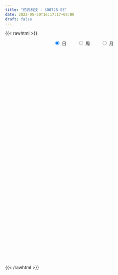 ```yaml
---
title: "药石科技 - 300725.SZ"
date: 2022-05-30T16:17:17+08:00
draft: false
---
```

{{< rawhtml >}}
    <div style="text-align: center">
        <label style="padding: 1rem;"><input style="margin-right: .5rem" type="radio" name="period" value="D" checked onclick="period_change(this)">日</label>
        <label style="padding: 1rem;"><input style="margin-right: .5rem" type="radio" name="period" value="W" onclick="period_change(this)">周</label>
        <label style="padding: 1rem;"><input style="margin-right: .5rem" type="radio" name="period" value="M" onclick="period_change(this)">月</label>
    </div>
    <div id="chart" style="height: 700px;"></div> 
    <script type="text/javascript">
        const D_v = [17377.34,27834.32,33863.08,26511.89,34004.11,22680.27,19001.5,31958.99,26882.99,28673.22,31084.97,33733.54,23277.93,32122.36,61059.12,31422.65,27610.9,34484.71,32887.93,26467.72,24518.94,22351.27,29110.18,37758.48,31054.78,33489.51,24649.43,28456.05,25084.94,26660.02,32921.06,39202.74,39012.94,80985.66,44594.82,35699.3,26377.48,49753.84,26483.76,27210.29,22604.46,28954.74,23092.32,17943.94,22964.27,22044.1,27056.85,60552.23,37152.5,35891.63,32880.86,24585.63,102450.79,69975.99,49350.46,51560.68,50625.31,36032.06,26279.16,20526.63,27777.16,26696.33,27755.58,32723.06,32076.69,22587.99,27337.41,27188.07,42184.66,21292.54,24043.1,20865.3,26245.89,21881.03,32505.96,24417.13,18939.12,62160.14,29836.85,28473.75,23714.11,29894.5,26989.0,47034.22,41536.75,32042.44,48394.99,37348.62,28543.33,33649.68,31289.78,30322.82,24349.72,27334.12,40209.47,41960.39,29794.67,23661.32,19296.4,27483.8,28466.71,31708.4,25292.65,18310.23,23086.6,17320.75,22036.06,28480.19,93947.36,110498.97,82255.57,69949.87,52779.62,53476.63,53410.9,39421.12,43450.33,52734.88,54683.89,38809.81,36227.69,27067.04,32499.01,18169.28,17240.73,35943.45,19584.75,22825.17,42680.63,64158.82,34097.51,27863.35,22816.56,22158.96,18018.3,14157.76,14060.14,33334.89,28269.12,37800.67,43109.03,23526.66,59984.28,47240.19,44462.32,37731.23,23178.33,22286.21,16206.17,15676.29,20466.06,37046.97,19486.42,21003.22,20562.58,67608.03,36788.88,29917.49,51759.88,33339.56,19161.99,24399.79,17066.66,15600.27,21943.49,27161.33,24873.52,47474.36,29528.84,23636.18,22722.02,29616.78,86644.65,68165.99,51878.36,43757.55,43900.66,41783.85,37637.4,46898.64,104252.38,58366.0,32897.0,28789.57,35393.53,28188.91,31121.13,41818.99,85566.69,47844.08,51438.17,38605.17,32824.88,46353.08,34165.46,33700.43,48685.94,48281.82,37250.54,28517.8,35624.86,51614.7,86222.91,101995.35,119822.72,73591.98,129799.42,110809.29,77517.84,50670.87,42706.6,49392.16,47778.8,48710.85,30965.63,36932.53,55089.48,29900.53,33530.29,32636.33,32575.61,35033.29,31898.6,35452.64,30080.77,26498.05,30109.9,35258.56,34052.29,34802.78,45953.29,69035.18,29331.45,21889.04,20508.83,20154.31,43848.21,42595.47,28576.29,44102.29,37229.22,19631.12,18597.55,44824.62,29921.08,33760.11,22304.83,23032.54,31535.16,20067.63]
const D_histogram = [0.0,0.2622905983,0.5974129691,0.7384464736,1.0104049802,0.9534721478,0.8245868703,0.4467964125,0.3925466032,0.5615420984,0.0925980386,-0.4550702657,-0.6630410794,-0.2078935348,0.3478512715,0.7931328645,1.0495780057,1.2509625419,1.0821488485,0.3826367002,0.2318745636,0.2645925588,0.6052762058,1.2154745063,1.5826790615,1.2348256936,0.9590062241,0.7795381246,0.7536081561,0.3500275143,0.076631242,-0.7251475155,-1.410457041,-2.5560705781,-2.8655779529,-2.9333224964,-2.7850528505,-2.0509854767,-1.3485948869,-0.7680903468,-0.4068956134,-0.3243351367,-0.2055785949,-0.1356241133,0.2475522587,0.1714133284,-0.2809123281,-1.2369575224,-1.7091209526,-1.3579536362,-0.5768898854,-0.1926946402,1.9562809238,3.5805200065,4.4373048412,4.8512104185,4.3663744926,4.0363213324,3.4667699657,2.8009699487,2.0842162032,1.5949014198,0.7589770709,-0.4869537681,-1.0465904115,-1.3255908454,-1.7365170719,-1.8395954869,-1.1823581248,-0.7944478567,-1.0999448574,-1.3652381498,-1.5946955366,-1.7120000129,-1.5345305783,-1.7652308097,-1.8093448805,-0.3031110021,0.6058018913,0.7249847121,0.4708297334,0.4448384924,0.5277429504,1.192189908,1.7668584439,1.9779639012,2.3655406154,2.4449003281,2.4247276212,2.4181112202,2.1742345346,1.8041546603,1.1698737731,1.0291844712,0.3464652103,-0.7724527082,-1.6053012613,-1.8235175787,-2.1437820836,-1.7858320834,-1.894977306,-1.2396002924,-1.037033435,-1.093987483,-1.2258003764,-1.1689151173,-1.3463488413,-1.5376638095,-4.010094297,-5.2993242654,-6.3556841341,-7.1668673908,-7.1043693924,-6.8406423103,-6.5689997466,-6.056176606,-5.1602061079,-4.1192819735,-2.8125110542,-1.5869147315,-0.5200530293,0.3434359396,0.8553552585,1.14046853,1.4605225723,1.5392249255,1.5049675213,1.6152548909,2.1474635105,2.8660198951,3.1242978039,3.2444531586,3.2707242314,2.8170565317,2.6351475514,2.1478309513,1.7769208593,2.0406450715,2.0939946551,1.6473463859,1.0256694084,0.5593884568,-0.3026099182,-0.5230897037,-0.552089747,-0.9433096882,-0.8988124864,-0.7136028262,-0.7577955439,-0.6251937906,-0.4945206231,0.0165939727,0.3340884274,0.7521367291,0.9626068204,-0.0194186478,-0.9219689581,-1.5459636113,-2.1282473898,-2.1774000802,-2.0603557082,-1.7123084248,-1.4176103802,-1.1864370884,-0.6905113308,-0.2177168621,-0.1168372888,-0.4436272065,-0.7459141376,-0.7593877701,-0.9104045626,-1.00426028,-1.4488345445,-1.9609040975,-1.89748123,-1.8061172322,-1.6506881493,-1.5099058637,-1.4447838767,-1.1208803601,-0.2133277949,0.4475309975,0.9410779477,1.2021840674,1.3522272738,1.3527878086,1.5347878537,1.5513521757,1.8644244056,2.074008519,2.2381141707,2.2125921958,2.0402595449,1.7936943141,1.4271139186,0.9680892265,0.5112692003,0.525974814,0.5872795093,0.4396667344,0.0740325868,0.0438506908,0.4947165488,1.1234137483,1.7750856932,1.7762608053,2.3311682993,2.6856481337,2.4194640577,2.1517761511,1.8265417882,1.7461588739,1.4531646695,1.0989456157,0.6617892605,0.1698068062,-0.415375392,-0.966723661,-1.1804945754,-1.5408387134,-1.5596646352,-1.4103078325,-1.1103747323,-1.0489820418,-1.1047441375,-1.2221137407,-1.2625840845,-1.5702209278,-1.6152592961,-1.3945752201,-1.3628996599,-0.6932821741,-0.2393544671,0.079107321,0.3934281264,0.6124746824,0.9369777306,1.4526602376,1.725974638,1.8584720922,1.7249625407,1.4922480447,1.3867559433,1.5797156273,1.5356757733,1.0196185241,0.7008602255,0.4047293731,0.2962881571,0.1796703252]
const D_fast = [0.0,0.3278632479,0.8123388609,1.1379839838,1.6625437355,1.8439789401,1.9212403802,1.6551490255,1.699035867,2.0084168868,1.5626223366,0.9011864659,0.5274553823,0.9306295433,1.5733371675,2.2169019765,2.7357416192,3.2498667909,3.3515903096,2.7477373363,2.6549438407,2.7538099755,3.245812674,4.159879601,4.9227539216,4.8836069771,4.8475390636,4.8629554953,5.0254275658,4.7093538026,4.4551153408,3.4720497045,2.4341259187,0.649494737,-0.376407126,-1.1774822936,-1.7254758602,-1.5041548557,-1.1389129877,-0.7504310342,-0.4909602042,-0.4894835117,-0.4221216186,-0.3860731653,0.0589912714,0.0257056732,-0.4968480653,-1.7621326403,-2.6615763086,-2.6498974013,-2.0130561217,-1.6770345367,0.9610112583,3.4803803426,5.4464913876,7.0731995695,7.6799572668,8.3589844396,8.6561255644,8.6905680346,8.4948683399,8.4042789114,7.7580988303,6.3904295493,5.5691453029,4.9587471577,4.1136916633,3.5507143766,3.9123622075,4.1016605114,3.5211772964,2.9145744664,2.2864431955,1.741138716,1.534975506,0.8629675721,0.3665172813,1.7969734091,2.8573367753,3.1577657742,3.0213182288,3.106536611,3.3213768065,4.2838712411,5.300254388,6.0058508206,6.9848126886,7.6753974833,8.2614066817,8.8593180857,9.1590000338,9.2399588246,8.8981463807,9.0147531966,8.4186502382,7.1066191427,5.8724452743,5.1983495622,4.3421395364,4.2536315158,3.6707419667,4.0162189072,3.9595274059,3.629076487,3.1908134995,2.9554699794,2.4414490451,1.8657181245,-1.6092359372,-4.223296972,-6.8685778743,-9.4714779786,-11.1850723284,-12.6315058238,-14.0021131968,-15.0033342076,-15.3974152365,-15.3863115955,-14.7826684398,-13.9538007999,-13.016952355,-12.0676044013,-11.3418462677,-10.7716158637,-10.0864311784,-9.6229225938,-9.2809381176,-8.7668370253,-7.6977625281,-6.2627011697,-5.2233488099,-4.2920801656,-3.448128035,-3.1975316017,-2.7206536942,-2.6710125564,-2.5976924336,-1.8238069535,-1.2469587062,-1.2817703789,-1.6470300043,-1.9734638417,-2.9111146963,-3.2623669077,-3.4293893878,-4.0564367509,-4.2366426708,-4.2298337172,-4.4634753208,-4.4871720152,-4.4801290035,-3.9648659145,-3.5638493529,-2.9577668689,-2.5066450725,-3.4935252026,-4.6265677524,-5.6370533085,-6.7513989344,-7.3449016449,-7.7429461999,-7.8229760228,-7.8826805732,-7.9481165535,-7.6248186286,-7.2064533754,-7.1347831244,-7.5724798436,-8.0612453092,-8.2645658841,-8.6431838174,-8.9881046048,-9.7948875054,-10.7971830827,-11.2081305227,-11.568295833,-11.8255387874,-12.0622329677,-12.3583069499,-12.3146235234,-11.4604029069,-10.6876613651,-9.9588449279,-9.3971927913,-8.9090927665,-8.5703352796,-8.004638271,-7.6002359051,-6.8210575739,-6.0929713306,-5.3693371363,-4.8417110623,-4.5039788269,-4.3021204792,-4.3119223951,-4.5289247805,-4.8579275067,-4.7117281895,-4.5036036168,-4.5412997082,-4.888425709,-4.9076449323,-4.3330999371,-3.4235493006,-2.3281059323,-1.882865619,-0.7451660502,0.2807258177,0.6194077562,0.8896638874,1.0210649715,1.3772217756,1.4475187387,1.3680360888,1.0963270487,0.6467962959,-0.0422297502,-0.8352589345,-1.3441534928,-2.0897073092,-2.4984493897,-2.7016695452,-2.6793301281,-2.8801829479,-3.2121310781,-3.6350291165,-3.9911454814,-4.6913375567,-5.1401907489,-5.2681504779,-5.5771998328,-5.0809028905,-4.6868138002,-4.3485751819,-3.935897345,-3.5637321183,-3.0049846375,-2.1261370711,-1.4213290112,-0.8242135339,-0.5264824502,-0.386134935,-0.1449380507,0.4429505402,0.7828296295,0.5216770114,0.3781337691,0.18318526,0.1488160832,0.0771158327]
const D_slow = [0.0,0.0655726496,0.2149258918,0.3995375102,0.6521387553,0.8905067922,1.0966535098,1.208352613,1.3064892638,1.4468747884,1.470024298,1.3562567316,1.1904964617,1.138523078,1.2254858959,1.423769112,1.6861636135,1.998904249,2.2694414611,2.3651006361,2.423069277,2.4892174167,2.6405364682,2.9444050948,3.3400748601,3.6487812835,3.8885328396,4.0834173707,4.2718194097,4.3593262883,4.3784840988,4.1971972199,3.8445829597,3.2055653151,2.4891708269,1.7558402028,1.0595769902,0.546830621,0.2096818993,0.0176593126,-0.0840645908,-0.1651483749,-0.2165430237,-0.250449052,-0.1885609873,-0.1457076552,-0.2159357372,-0.5251751179,-0.952455356,-1.291943765,-1.4361662364,-1.4843398964,-0.9952696655,-0.1001396639,1.0091865464,2.221989151,3.3135827742,4.3226631073,5.1893555987,5.8895980859,6.4106521367,6.8093774916,6.9991217594,6.8773833173,6.6157357145,6.2843380031,5.8502087351,5.3903098634,5.0947203322,4.8961083681,4.6211221537,4.2798126163,3.8811387321,3.4531387289,3.0695060843,2.6281983819,2.1758621618,2.1000844112,2.251534884,2.4327810621,2.5504884954,2.6616981185,2.7936338561,3.0916813331,3.5333959441,4.0278869194,4.6192720732,5.2304971553,5.8366790605,6.4412068656,6.9847654992,7.4358041643,7.7282726076,7.9855687254,8.072185028,7.8790718509,7.4777465356,7.0218671409,6.48592162,6.0394635992,5.5657192727,5.2558191996,4.9965608408,4.7230639701,4.416613876,4.1243850967,3.7877978863,3.403381934,2.4008583597,1.0760272934,-0.5128937402,-2.3046105878,-4.080702936,-5.7908635135,-7.4331134502,-8.9471576017,-10.2372091286,-11.267029622,-11.9701573856,-12.3668860684,-12.4968993257,-12.4110403409,-12.1972015262,-11.9120843937,-11.5469537506,-11.1621475193,-10.7859056389,-10.3820919162,-9.8452260386,-9.1287210648,-8.3476466138,-7.5365333242,-6.7188522663,-6.0145881334,-5.3558012456,-4.8188435078,-4.3746132929,-3.8644520251,-3.3409533613,-2.9291167648,-2.6726994127,-2.5328522985,-2.6085047781,-2.739277204,-2.8772996407,-3.1131270628,-3.3378301844,-3.5162308909,-3.7056797769,-3.8619782246,-3.9856083803,-3.9814598872,-3.8979377803,-3.709903598,-3.4692518929,-3.4741065549,-3.7045987944,-4.0910896972,-4.6231515447,-5.1675015647,-5.6825904918,-6.110667598,-6.465070193,-6.7616794651,-6.9343072978,-6.9887365133,-7.0179458355,-7.1288526372,-7.3153311716,-7.5051781141,-7.7327792547,-7.9838443247,-8.3460529609,-8.8362789852,-9.3106492927,-9.7621786008,-10.1748506381,-10.552327104,-10.9135230732,-11.1937431632,-11.247075112,-11.1351923626,-10.8999228756,-10.5993768588,-10.2613200403,-9.9231230882,-9.5394261248,-9.1515880808,-8.6854819794,-8.1669798497,-7.607451307,-7.054303258,-6.5442383718,-6.0958147933,-5.7390363137,-5.497014007,-5.369196707,-5.2377030035,-5.0908831261,-4.9809664425,-4.9624582958,-4.9514956231,-4.8278164859,-4.5469630489,-4.1031916256,-3.6591264242,-3.0763343494,-2.404922316,-1.8000563016,-1.2621122638,-0.8054768167,-0.3689370983,-0.0056459309,0.2690904731,0.4345377882,0.4769894897,0.3731456417,0.1314647265,-0.1636589174,-0.5488685957,-0.9387847545,-1.2913617127,-1.5689553957,-1.8312009062,-2.1073869406,-2.4129153757,-2.7285613969,-3.1211166288,-3.5249314528,-3.8735752579,-4.2143001728,-4.3876207164,-4.4474593331,-4.4276825029,-4.3293254713,-4.1762068007,-3.9419623681,-3.5787973087,-3.1473036492,-2.6826856261,-2.2514449909,-1.8783829798,-1.5316939939,-1.1367650871,-0.7528461438,-0.4979415127,-0.3227264564,-0.2215441131,-0.1474720738,-0.1025544925]
const D_data = [['2021-05-19', 141.28, 139.2, 138.81, 143.0],['2021-05-20', 138.79, 143.31, 138.09, 144.23],['2021-05-21', 144.5, 146.21, 141.5, 147.89],['2021-05-24', 146.52, 145.65, 140.3, 148.0],['2021-05-25', 146.21, 149.19, 145.86, 152.88],['2021-05-26', 147.3, 146.55, 146.26, 150.2],['2021-05-27', 145.77, 146.0, 145.0, 147.63],['2021-05-28', 147.09, 142.18, 140.8, 147.3],['2021-05-31', 141.12, 145.58, 140.44, 145.6],['2021-06-01', 145.01, 149.27, 144.0, 149.86],['2021-06-02', 149.0, 140.93, 140.7, 149.79],['2021-06-03', 140.03, 137.24, 136.6, 141.76],['2021-06-04', 135.99, 139.18, 135.0, 141.8],['2021-06-07', 139.29, 147.98, 137.25, 147.98],['2021-06-08', 147.03, 152.21, 147.03, 158.98],['2021-06-09', 150.48, 154.19, 147.67, 155.99],['2021-06-10', 153.78, 154.69, 151.82, 155.7],['2021-06-11', 154.98, 156.43, 153.8, 158.6],['2021-06-15', 154.38, 153.12, 151.58, 157.49],['2021-06-16', 152.66, 145.03, 144.18, 153.99],['2021-06-17', 145.59, 150.19, 143.2, 150.74],['2021-06-18', 152.0, 152.72, 148.72, 153.5],['2021-06-21', 150.5, 158.31, 150.5, 159.59],['2021-06-22', 159.01, 165.4, 156.75, 165.68],['2021-06-23', 165.42, 166.58, 163.0, 168.5],['2021-06-24', 165.06, 159.3, 156.76, 166.98],['2021-06-25', 159.58, 159.93, 157.17, 163.0],['2021-06-28', 160.5, 161.17, 156.96, 161.99],['2021-06-29', 161.17, 163.75, 159.23, 165.8],['2021-06-30', 163.21, 158.91, 156.99, 164.0],['2021-07-01', 158.38, 159.5, 156.11, 164.0],['2021-07-02', 158.9, 150.31, 148.9, 158.9],['2021-07-05', 149.24, 147.45, 144.02, 152.5],['2021-07-06', 145.01, 135.62, 131.67, 148.8],['2021-07-07', 135.61, 140.38, 135.0, 141.88],['2021-07-08', 141.9, 140.36, 140.0, 145.44],['2021-07-09', 137.8, 141.19, 136.11, 143.0],['2021-07-12', 140.88, 149.1, 137.29, 150.97],['2021-07-13', 148.0, 151.29, 148.0, 153.39],['2021-07-14', 151.5, 152.41, 149.6, 156.57],['2021-07-15', 152.0, 151.74, 149.4, 153.98],['2021-07-16', 149.75, 149.14, 146.12, 153.13],['2021-07-19', 148.18, 149.9, 147.77, 152.52],['2021-07-20', 149.0, 149.63, 147.2, 152.57],['2021-07-21', 151.0, 154.8, 149.5, 155.8],['2021-07-22', 154.8, 150.02, 148.5, 155.44],['2021-07-23', 148.55, 143.8, 142.0, 149.88],['2021-07-26', 143.29, 133.0, 127.23, 143.59],['2021-07-27', 132.0, 133.9, 131.38, 139.38],['2021-07-28', 133.27, 142.5, 133.27, 143.36],['2021-07-29', 142.55, 149.99, 142.5, 150.8],['2021-07-30', 149.96, 147.66, 145.2, 149.96],['2021-08-02', 153.12, 177.19, 152.97, 177.19],['2021-08-03', 177.2, 183.0, 174.07, 185.0],['2021-08-04', 180.74, 183.4, 176.78, 184.6],['2021-08-05', 181.93, 185.26, 181.93, 191.48],['2021-08-06', 183.83, 177.9, 176.66, 186.47],['2021-08-09', 183.24, 181.55, 179.07, 185.0],['2021-08-10', 182.21, 179.8, 176.5, 184.39],['2021-08-11', 180.9, 178.55, 173.71, 181.0],['2021-08-12', 177.36, 177.0, 174.5, 180.62],['2021-08-13', 176.91, 179.0, 175.56, 181.33],['2021-08-16', 175.01, 172.99, 171.09, 178.68],['2021-08-17', 174.0, 163.3, 161.7, 174.0],['2021-08-18', 165.49, 167.35, 164.31, 172.29],['2021-08-19', 166.5, 168.56, 164.55, 170.58],['2021-08-20', 167.81, 164.67, 161.0, 168.58],['2021-08-23', 164.67, 166.5, 160.38, 170.88],['2021-08-24', 168.0, 177.07, 164.27, 180.36],['2021-08-25', 174.3, 176.45, 173.0, 177.88],['2021-08-26', 176.0, 167.9, 167.8, 176.0],['2021-08-27', 169.0, 166.5, 165.96, 173.5],['2021-08-30', 165.13, 165.0, 162.04, 170.5],['2021-08-31', 165.16, 164.66, 159.7, 166.69],['2021-09-01', 162.18, 167.68, 157.8, 171.4],['2021-09-02', 165.54, 161.5, 161.05, 167.97],['2021-09-03', 162.15, 162.0, 159.41, 165.19],['2021-09-06', 161.66, 184.86, 160.06, 190.0],['2021-09-07', 184.0, 184.36, 180.88, 185.98],['2021-09-08', 185.35, 178.12, 174.5, 185.97],['2021-09-09', 178.75, 173.91, 172.05, 182.5],['2021-09-10', 174.4, 176.75, 171.6, 178.74],['2021-09-13', 175.13, 179.05, 175.13, 185.77],['2021-09-14', 179.4, 189.48, 179.06, 193.75],['2021-09-15', 189.02, 193.38, 185.5, 199.88],['2021-09-16', 194.01, 193.0, 188.0, 197.5],['2021-09-17', 193.01, 199.2, 189.0, 208.0],['2021-09-22', 196.27, 199.24, 194.27, 209.08],['2021-09-23', 199.29, 200.9, 193.02, 204.5],['2021-09-24', 200.0, 203.82, 199.0, 209.5],['2021-09-27', 203.82, 202.97, 199.5, 210.8],['2021-09-28', 199.58, 202.35, 196.5, 209.7],['2021-09-29', 201.0, 198.59, 196.98, 205.8],['2021-09-30', 199.41, 204.68, 198.23, 208.3],['2021-10-08', 203.44, 197.35, 193.51, 208.5],['2021-10-11', 197.35, 187.96, 180.55, 200.79],['2021-10-12', 188.48, 186.39, 184.03, 195.5],['2021-10-13', 184.77, 190.9, 184.39, 194.33],['2021-10-14', 189.5, 187.53, 186.02, 193.33],['2021-10-15', 187.1, 195.45, 187.0, 196.6],['2021-10-18', 194.22, 189.62, 187.5, 196.43],['2021-10-19', 191.35, 200.2, 189.88, 202.5],['2021-10-20', 201.0, 196.67, 192.22, 202.5],['2021-10-21', 195.21, 193.65, 191.57, 199.8],['2021-10-22', 193.37, 191.92, 187.0, 195.37],['2021-10-25', 190.23, 193.73, 189.11, 195.97],['2021-10-26', 194.51, 190.02, 189.21, 199.8],['2021-10-27', 191.9, 188.2, 186.81, 194.4],['2021-10-28', 150.56, 150.56, 150.56, 155.0],['2021-10-29', 149.0, 151.69, 142.83, 152.5],['2021-11-01', 150.0, 143.6, 140.5, 150.73],['2021-11-02', 143.66, 135.97, 134.51, 143.67],['2021-11-03', 138.01, 138.7, 133.68, 138.8],['2021-11-04', 139.01, 135.8, 132.31, 139.29],['2021-11-05', 135.17, 131.02, 130.2, 139.38],['2021-11-08', 130.0, 129.93, 127.52, 132.39],['2021-11-09', 130.4, 132.68, 128.4, 133.0],['2021-11-10', 131.51, 134.49, 128.8, 135.68],['2021-11-11', 134.0, 139.75, 132.86, 141.42],['2021-11-12', 139.5, 142.1, 139.0, 144.38],['2021-11-15', 142.0, 143.71, 140.33, 147.96],['2021-11-16', 143.71, 144.55, 141.66, 146.59],['2021-11-17', 146.7, 142.6, 140.72, 149.7],['2021-11-18', 140.0, 141.0, 139.98, 145.0],['2021-11-19', 140.25, 142.45, 140.2, 142.75],['2021-11-22', 140.47, 140.09, 137.3, 141.4],['2021-11-23', 140.45, 138.45, 138.0, 141.0],['2021-11-24', 138.44, 140.21, 137.5, 141.65],['2021-11-25', 141.35, 147.31, 140.21, 148.98],['2021-11-26', 148.05, 153.7, 147.2, 161.72],['2021-11-29', 155.8, 151.74, 149.42, 158.85],['2021-11-30', 151.0, 152.46, 149.9, 153.06],['2021-12-01', 152.46, 153.28, 149.25, 156.58],['2021-12-02', 152.84, 147.64, 147.33, 154.18],['2021-12-03', 147.64, 150.7, 147.55, 153.5],['2021-12-06', 149.99, 146.25, 146.18, 150.88],['2021-12-07', 148.11, 146.3, 144.08, 148.99],['2021-12-08', 146.39, 154.91, 146.15, 156.18],['2021-12-09', 154.91, 154.28, 151.88, 156.99],['2021-12-10', 153.01, 148.0, 147.36, 153.42],['2021-12-13', 146.69, 143.58, 138.8, 146.69],['2021-12-14', 141.99, 142.84, 141.5, 147.3],['2021-12-15', 144.26, 134.01, 132.22, 144.35],['2021-12-16', 134.43, 138.4, 133.68, 140.95],['2021-12-17', 141.0, 139.29, 137.35, 145.89],['2021-12-20', 137.52, 132.58, 131.18, 139.9],['2021-12-21', 134.02, 135.9, 133.72, 136.98],['2021-12-22', 136.0, 137.15, 132.9, 137.98],['2021-12-23', 137.65, 133.55, 133.08, 138.0],['2021-12-24', 133.9, 134.91, 133.13, 136.62],['2021-12-27', 134.0, 134.59, 132.02, 136.3],['2021-12-28', 134.66, 140.34, 133.3, 142.17],['2021-12-29', 139.5, 139.74, 138.0, 143.38],['2021-12-30', 139.0, 142.89, 138.17, 143.38],['2021-12-31', 142.82, 142.17, 139.55, 143.34],['2022-01-04', 140.0, 125.01, 123.05, 140.0],['2022-01-05', 124.0, 120.0, 118.66, 124.0],['2022-01-06', 119.0, 117.8, 116.34, 119.99],['2022-01-07', 117.99, 112.95, 110.1, 118.79],['2022-01-10', 112.9, 115.49, 110.58, 117.76],['2022-01-11', 114.02, 115.28, 113.7, 116.33],['2022-01-12', 115.63, 117.08, 115.48, 118.92],['2022-01-13', 116.8, 116.0, 115.0, 118.8],['2022-01-14', 114.51, 114.64, 113.03, 116.5],['2022-01-17', 115.0, 118.2, 113.56, 118.26],['2022-01-18', 117.64, 119.18, 115.8, 123.43],['2022-01-19', 118.18, 114.94, 112.72, 118.18],['2022-01-20', 114.4, 107.73, 106.74, 115.39],['2022-01-21', 107.49, 104.82, 104.12, 108.5],['2022-01-24', 104.82, 105.92, 102.5, 106.85],['2022-01-25', 105.0, 101.99, 101.99, 106.63],['2022-01-26', 103.22, 100.15, 98.3, 103.22],['2022-01-27', 97.91, 92.14, 91.77, 99.36],['2022-01-28', 94.33, 86.1, 85.9, 94.5],['2022-02-07', 87.23, 89.25, 87.0, 91.89],['2022-02-08', 88.51, 87.17, 84.91, 89.5],['2022-02-09', 87.5, 85.83, 84.62, 87.64],['2022-02-10', 86.0, 83.7, 82.8, 86.0],['2022-02-11', 84.41, 80.59, 80.25, 84.6],['2022-02-14', 82.82, 82.28, 81.11, 84.99],['2022-02-15', 83.02, 90.8, 81.75, 93.6],['2022-02-16', 90.26, 90.46, 89.01, 93.0],['2022-02-17', 90.45, 90.48, 88.88, 92.12],['2022-02-18', 89.0, 88.94, 88.4, 90.6],['2022-02-21', 91.5, 88.2, 86.66, 91.66],['2022-02-22', 88.2, 86.38, 84.5, 88.49],['2022-02-23', 86.3, 88.92, 86.05, 89.67],['2022-02-24', 88.57, 87.29, 85.88, 91.5],['2022-02-25', 88.88, 92.0, 88.88, 97.94],['2022-02-28', 92.5, 92.5, 90.5, 94.51],['2022-03-01', 92.78, 93.55, 91.56, 95.8],['2022-03-02', 93.5, 92.29, 90.5, 93.55],['2022-03-03', 92.3, 90.65, 89.89, 92.62],['2022-03-04', 89.0, 89.22, 88.48, 91.85],['2022-03-07', 88.5, 86.5, 85.21, 89.2],['2022-03-08', 85.77, 83.26, 82.61, 88.01],['2022-03-09', 83.58, 80.62, 76.55, 84.33],['2022-03-10', 83.84, 84.99, 82.5, 86.36],['2022-03-11', 83.46, 85.49, 82.5, 87.44],['2022-03-14', 85.8, 82.33, 82.12, 86.3],['2022-03-15', 81.46, 77.7, 77.0, 82.98],['2022-03-16', 79.5, 80.17, 74.0, 80.99],['2022-03-17', 81.18, 86.86, 80.2, 90.77],['2022-03-18', 87.2, 92.0, 86.04, 94.29],['2022-03-21', 93.45, 96.31, 91.95, 97.73],['2022-03-22', 96.88, 90.8, 90.24, 96.88],['2022-03-23', 91.2, 100.42, 89.69, 107.66],['2022-03-24', 100.0, 102.0, 95.93, 104.17],['2022-03-25', 99.88, 96.21, 94.29, 99.88],['2022-03-28', 94.02, 96.36, 94.0, 99.8],['2022-03-29', 96.67, 95.48, 94.26, 97.93],['2022-03-30', 95.28, 98.8, 94.3, 98.99],['2022-03-31', 97.9, 96.38, 95.95, 101.95],['2022-04-01', 94.81, 94.9, 90.57, 96.28],['2022-04-06', 96.19, 92.47, 92.03, 96.6],['2022-04-07', 91.73, 89.66, 89.02, 93.45],['2022-04-08', 89.0, 85.53, 84.56, 89.75],['2022-04-11', 84.95, 82.35, 81.82, 84.96],['2022-04-12', 81.58, 83.64, 81.36, 84.0],['2022-04-13', 83.35, 79.1, 79.01, 83.37],['2022-04-14', 79.99, 81.0, 79.11, 82.27],['2022-04-15', 80.99, 82.11, 79.12, 83.68],['2022-04-18', 82.6, 84.0, 80.2, 84.53],['2022-04-19', 83.46, 80.88, 80.48, 84.1],['2022-04-20', 80.05, 78.28, 78.21, 80.76],['2022-04-21', 77.79, 75.78, 75.75, 79.48],['2022-04-22', 75.58, 74.95, 73.83, 76.32],['2022-04-25', 73.04, 69.1, 69.0, 73.04],['2022-04-26', 69.99, 69.68, 68.9, 72.8],['2022-04-27', 67.5, 71.75, 66.9, 72.11],['2022-04-28', 70.68, 68.38, 66.0, 71.14],['2022-04-29', 68.98, 76.84, 68.98, 77.95],['2022-05-05', 76.0, 76.18, 74.86, 77.3],['2022-05-06', 74.0, 75.88, 73.52, 76.8],['2022-05-09', 75.98, 77.11, 74.7, 78.69],['2022-05-10', 75.9, 77.16, 75.11, 79.23],['2022-05-11', 76.96, 80.0, 76.96, 83.1],['2022-05-12', 79.99, 85.1, 79.99, 87.67],['2022-05-13', 86.11, 85.0, 84.1, 87.0],['2022-05-16', 88.61, 85.36, 84.6, 92.28],['2022-05-17', 85.47, 83.11, 81.38, 85.98],['2022-05-18', 82.87, 81.87, 81.78, 84.74],['2022-05-19', 80.27, 83.46, 79.9, 83.87],['2022-05-20', 84.7, 88.44, 84.7, 89.0],['2022-05-23', 88.0, 86.99, 85.02, 88.97],['2022-05-24', 87.02, 80.49, 80.2, 88.0],['2022-05-25', 81.27, 81.33, 79.2, 81.86],['2022-05-26', 81.38, 80.35, 78.69, 81.5],['2022-05-27', 82.36, 81.86, 81.5, 85.86],['2022-05-30', 81.87, 81.32, 79.5, 83.17]]
const W_v = [22.0,106.0,1849.0,10333.0,372448.59,74977.18,196066.46,265195.27,153200.14,191116.22,168618.86,127211.86,106195.14,148048.0,68546.6,43112.07,137241.41,149001.61,120034.67,141114.57,120365.72,99400.9,116018.07,94517.01,75708.79,42633.8,69844.42,106692.56,136283.34,129420.39,65473.58,53059.79,63528.55,66801.52,64670.41,90950.56,88347.32,81192.25,50272.9,63028.1,45134.3,53139.88,71400.29,44122.06,57124.49,47557.3,27690.79,36041.87,53581.87,38728.85,58137.61,42537.12,56768.49,34047.36,29290.54,84764.86,48515.16,44429.94,32893.35,17380.98,22652.27,41132.99,71670.98,99513.39,59572.27,87284.32,73120.15,78044.24,105345.81,96527.91,116678.93,97626.74,98854.61,56882.34,98146.5,30681.24,73819.15,66225.94,87744.81,65717.68,42095.8,74975.95,154552.77,124545.56,139813.24,144042.03,198638.49,136750.89,86561.93,108944.85,140903.02,216879.35,216097.87,125742.43,93302.87,135210.59,160068.72,23478.36,131767.16,113030.06,85780.0,96550.12,102455.4,101746.1,108449.5,80726.82,86499.04,106184.19,92669.83,72841.76,75314.76,128182.18,155325.94,167795.89,179708.64,155978.52,183321.09,150563.06,145680.35,131867.58,145638.77,107478.76,125630.24,95622.89,127878.01,96890.02,103470.52,73903.02,124029.59,134787.73,137875.83,107996.66,96479.9,125126.18,163511.32,171098.68,129502.4,141982.44,121580.42,87240.48,139499.91,92435.81,78836.32,128217.09,125975.44,90318.02,68902.81,62940.27,52102.91,33342.84,97508.06,110459.41,87320.81,76747.13,110590.59,93667.41,68564.6,130361.31,81796.72,114320.89,114924.28,92173.43,146090.19,123743.68,144540.95,138493.13,115787.68,56066.82,76783.63,129609.65,113351.81,126325.88,97148.63,252002.69,134572.75,90859.64,98024.8,127384.58,172422.26,78305.67,133518.29,144158.9,134156.76,143652.65,186699.74,106225.86,156062.38,152324.81,226670.2,155007.09,113101.48,191062.85,323963.23,137311.34,142480.73,135573.67,123989.13,174079.35,195997.4,99541.63,113296.44,40209.47,142196.58,126864.59,272283.33,311872.59,229100.03,131203.75,185192.82,124954.68,127622.58,218322.48,115078.23,118565.25,186074.28,109568.27,150981.54,230785.62,218957.82,271203.59,222089.25,217065.38,202084.19,303975.62,511541.25,239259.28,122987.64,163676.05,154039.96,219102.1,51220.49,155683.11,164384.8,140553.72,20067.63]
const W_histogram = [0.0,0.248914416,0.792828532,1.735744504,2.7975489057,3.4830808699,4.2098617541,4.321904475,4.3651328781,4.4240692618,4.0764080125,3.332229958,1.9043808922,0.6176094778,-0.5004269231,-1.0837045938,-1.3307895766,-1.0046781301,-1.0468385174,-1.2521830116,-1.0463569599,-0.8378837107,-0.8096393429,-1.0248268236,-1.015739021,-1.0658730475,-1.0730191477,-0.8658722355,-0.5599782655,-0.9311344199,-1.1899501943,-1.5192436496,-1.6381137867,-1.5444388765,-1.5050531882,-1.1411354284,-0.8779161379,-0.8825054095,-1.1794098854,-1.3231867678,-1.4950376257,-1.5227926109,-1.3090480583,-1.0679610641,-0.9222146245,-0.8267223297,-0.6778709244,-0.815790473,-0.7833279639,-0.6909913669,-0.401210613,-0.3535107789,-0.1561800351,-0.1980331703,-0.2104456479,-0.0190269835,0.1081691434,0.0370517027,-0.0310234172,-0.1288945726,-0.1877502946,-0.0938113133,0.3009991396,0.612586835,0.8636823089,1.3031277791,1.7255755864,1.8056046304,2.3436424889,2.778374845,2.789483196,2.5097143352,2.0599510271,1.6721732052,1.502198518,0.9880494293,0.3826899001,-0.0475746818,-0.629533006,-0.7519804577,-1.0514586518,-1.0847497165,-1.2217811693,-1.2487962166,-1.1492028223,-1.3779379151,-1.8139880826,-1.9170351811,-1.8246166105,-1.6186982142,-0.9941108101,-0.4329532005,0.1026352574,0.3509332617,0.4641232043,0.6923503916,1.3082973888,1.4903213533,1.1728834226,1.0118967006,0.6391677114,0.3977008888,0.2066644521,-0.2518164753,-0.4928057949,-0.8305851949,-0.9248486078,-0.8226853461,-0.7855617062,-0.83000474,-0.7063234221,-0.2700407371,-0.1841960808,-0.1432943052,0.0106487498,0.2841729164,0.9933565179,1.3366145699,1.669003845,1.176895181,0.553593516,0.2723113826,-0.1458820924,-0.2117662497,-0.1253902038,-0.2280076688,-0.2117998488,0.0002506457,0.247851507,0.4256560824,0.9416014215,1.5239608136,1.7281550497,1.7975042933,2.253152546,2.8207979841,3.1618236683,2.9543505564,2.3841614607,2.2187315496,1.3726455294,0.5068182053,0.2633233067,0.7700562745,0.7360597808,-0.022541482,-0.5186423251,-1.0424232205,-1.1237549548,-0.7673150556,0.0335802204,-0.1109187896,-0.088691948,-0.2829476505,-0.9333653377,-1.5635245034,-2.1954298144,-2.146826722,-2.1582177799,-1.6038647449,-1.1380118341,-0.5325079587,0.6100287009,0.8253476826,2.2457197795,2.686739919,3.7662330125,5.2180435719,4.482304084,3.0669134077,1.1111316097,-0.3481016042,-1.3486323084,-1.8152042008,-1.9499164214,-1.3762568877,-1.3048516672,0.1080067623,0.5497943811,-0.1142463363,0.0506232377,0.3823023996,0.2297461509,-0.1531136657,0.6324035167,0.769999049,1.1894107635,0.6867109563,-0.337254455,-0.5441248971,-1.0749081332,-1.1913166588,0.6443244067,1.7461297312,1.3415362387,1.0422064258,0.4182040002,0.850951166,2.4128197033,3.4571556617,3.8745324365,3.345566251,2.5900846056,1.6223049358,-1.7736122367,-5.2611034399,-6.5849694747,-7.1530729805,-6.5057824143,-6.0252121463,-5.6414532424,-5.7091772483,-5.766988937,-5.0595754518,-6.2261540166,-6.5193658639,-6.9694800802,-8.0464342836,-8.5984531378,-7.8884045098,-6.7441545287,-5.7450628904,-4.9368603441,-3.6259257145,-2.2071261229,-1.1423376992,-0.8670213375,-0.7192720916,-0.8962633981,-0.6879249918,-0.4293032517,0.4915382491,1.4155695879,1.6504816448,1.822849516]
const W_fast = [0.0,0.3111430199,1.053264269,2.430116367,4.1913079951,5.7476101768,7.5268564995,8.7193753392,9.8538869618,11.0188406609,11.6902814148,11.7791608497,10.827407007,9.6950379621,8.4518948304,7.5976910113,7.0179086343,7.0928505483,6.7889805316,6.2705902845,6.2148270963,6.2138294178,6.0396639498,5.5682697632,5.3234228106,5.0068205223,4.7314196351,4.7220984884,4.8879978921,4.2840581327,3.7277548097,3.018650442,2.4902518583,2.1978170493,1.8609394405,1.9395733432,1.9833135992,1.7580979753,1.1663410281,0.6917674537,0.1461571894,-0.2622959486,-0.3758134106,-0.4017166824,-0.4865238989,-0.5977121866,-0.6183285124,-0.9601956791,-1.1235651611,-1.2039764057,-1.0144983051,-1.0551761657,-0.8968904307,-0.9882518585,-1.053275748,-0.8666138296,-0.7123754167,-0.7742299319,-0.850060906,-0.9801557045,-1.0859490002,-1.0154628472,-0.5454026094,-0.0806682053,0.3863478458,1.1515752608,2.0054169648,2.5368471663,3.660795647,4.7901217143,5.4986008643,5.8462605874,5.9114850361,5.9417505154,6.1473254577,5.8801887264,5.3705016722,4.9283434199,4.1890018441,3.878559278,3.316216421,3.0117379272,2.5692611821,2.2300470806,2.0423397694,1.4691201977,0.5795730097,-0.0027328842,-0.3664684662,-0.5652246234,-0.1891649218,0.2637543876,0.8250016599,1.1610329796,1.3902537232,1.7915685084,2.7345898528,3.2891941557,3.2649770807,3.3569645338,3.1440274724,3.001985872,2.8626155483,2.3411805022,1.9769897338,1.4315640351,1.1060884702,1.0025803954,0.8433136087,0.59136939,0.5384698524,0.907242353,0.9470379891,0.9521161885,1.1087214309,1.4532888267,2.4108115575,3.088223252,3.8378634884,3.6399786196,3.1550753336,2.9418710459,2.4872070478,2.368381328,2.423409823,2.2637904408,2.2270482987,2.4391614546,2.7487251926,3.0329437886,3.7842894831,4.7476390786,5.3838720771,5.9025973941,6.9215337832,8.1943787174,9.3258603186,9.8569748458,9.8828261154,10.2720790916,9.7691544537,9.030031681,8.8523676091,9.5516146455,9.7016330969,8.9373964637,8.3116350393,7.5272483388,7.1649778658,7.3295890011,8.1388793322,7.9666506248,7.9667044794,7.7017118643,6.8179528426,5.7969125511,4.6161497865,4.1280461984,3.5771006955,3.7304875443,3.9118374965,4.3842143822,5.6792582171,6.1009141195,8.0827161612,9.1954212804,11.2164726271,13.9727940795,14.3576306126,13.7089682882,12.0309693926,10.4847107776,9.1470219963,8.2266490538,7.6044577278,7.8340530396,7.5792453433,9.0191054633,9.5983416774,8.9057393759,9.0832647594,9.5105195212,9.4153998102,8.9942615772,9.9378796388,10.2679749333,10.9847393386,10.6537172706,9.5454382455,9.2025365792,8.4030263098,7.9887886194,9.9855107866,11.5238485439,11.4546391111,11.4158609046,10.896409479,11.5418944364,13.7069678994,15.6155927734,17.0016026572,17.3090280345,17.2010675405,16.6388641046,12.799543873,7.9967768098,5.0266684064,2.6702966554,1.691141618,0.6654088495,-0.3611955572,-1.8562138752,-3.3557727981,-3.9132531759,-6.6363702448,-8.5594235582,-10.7519077944,-13.8404705688,-16.5421027074,-17.8041552069,-18.3459438579,-18.7831179423,-19.209130482,-18.8046772811,-17.9376592202,-17.1584552212,-17.0998941939,-17.1319629709,-17.5330201269,-17.4966629685,-17.3453670414,-16.3016409783,-15.0237172426,-14.3761847745,-13.7481045243]
const W_slow = [0.0,0.062228604,0.260435737,0.694371863,1.3937590894,2.2645293069,3.3169947454,4.3974708642,5.4887540837,6.5947713991,7.6138734023,8.4469308918,8.9230261148,9.0774284843,8.9523217535,8.6813956051,8.3486982109,8.0975286784,7.835819049,7.5227732961,7.2611840561,7.0517131285,6.8493032927,6.5930965868,6.3391618316,6.0726935697,5.8044387828,5.5879707239,5.4479761576,5.2151925526,4.917705004,4.5378940916,4.1283656449,3.7422559258,3.3659926288,3.0807087716,2.8612297372,2.6406033848,2.3457509134,2.0149542215,1.6411948151,1.2604966624,0.9332346478,0.6662443817,0.4356907256,0.2290101432,0.0595424121,-0.1444052062,-0.3402371971,-0.5129850389,-0.6132876921,-0.7016653868,-0.7407103956,-0.7902186882,-0.8428301002,-0.847586846,-0.8205445602,-0.8112816345,-0.8190374888,-0.851261132,-0.8981987056,-0.9216515339,-0.846401749,-0.6932550403,-0.4773344631,-0.1515525183,0.2798413783,0.7312425359,1.3171531581,2.0117468694,2.7091176684,3.3365462522,3.851534009,4.2695773103,4.6451269398,4.8921392971,4.9878117721,4.9759181017,4.8185348502,4.6305397357,4.3676750728,4.0964876437,3.7910423513,3.4788432972,3.1915425916,2.8470581128,2.3935610922,1.9143022969,1.4581481443,1.0534735907,0.8049458882,0.6967075881,0.7223664025,0.8100997179,0.926130519,1.0992181168,1.426292464,1.7988728024,2.092093658,2.3450678332,2.504859761,2.6042849832,2.6559510962,2.5929969774,2.4697955287,2.26214923,2.030937078,1.8252657415,1.6288753149,1.42137413,1.2447932744,1.1772830902,1.13123407,1.0954104937,1.0980726811,1.1691159102,1.4174550397,1.7516086821,2.1688596434,2.4630834386,2.6014818176,2.6695596633,2.6330891402,2.5801475778,2.5488000268,2.4917981096,2.4388481474,2.4389108088,2.5008736856,2.6072877062,2.8426880616,3.223678265,3.6557170274,4.1050931007,4.6683812372,5.3735807333,6.1640366503,6.9026242894,7.4986646546,8.053347542,8.3965089244,8.5232134757,8.5890443024,8.781558371,8.9655733162,8.9599379457,8.8302773644,8.5696715593,8.2887328206,8.0969040567,8.1052991118,8.0775694144,8.0553964274,7.9846595148,7.7513181803,7.3604370545,6.8115796009,6.2748729204,5.7353184754,5.3343522892,5.0498493307,4.916722341,5.0692295162,5.2755664369,5.8369963817,6.5086813615,7.4502396146,8.7547505076,9.8753265286,10.6420548805,10.9198377829,10.8328123819,10.4956543048,10.0418532546,9.5543741492,9.2103099273,8.8840970105,8.911098701,9.0485472963,9.0199857122,9.0326415217,9.1282171216,9.1856536593,9.1473752429,9.3054761221,9.4979758843,9.7953285752,9.9670063142,9.8826927005,9.7466614762,9.4779344429,9.1801052782,9.3411863799,9.7777188127,10.1131028724,10.3736544788,10.4782054789,10.6909432704,11.2941481962,12.1584371116,13.1270702207,13.9634617835,14.6109829349,15.0165591688,14.5731561097,13.2578802497,11.611637881,9.8233696359,8.1969240323,6.6906209958,5.2802576852,3.8529633731,2.4112161388,1.1463222759,-0.4102162283,-2.0400576942,-3.7824277143,-5.7940362852,-7.9436495696,-9.9157506971,-11.6017893293,-13.0380550519,-14.2722701379,-15.1787515665,-15.7305330972,-16.016117522,-16.2328728564,-16.4126908793,-16.6367567288,-16.8087379768,-16.9160637897,-16.7931792274,-16.4392868305,-16.0266664193,-15.5709540403]
const W_data = [['2017-11-10', 5.3234, 6.3897, 5.3234, 6.3897],['2017-11-17', 7.0286, 10.2901, 7.0286, 10.2901],['2017-11-24', 11.3211, 16.5817, 11.3211, 16.5817],['2017-12-01', 18.2399, 26.7033, 18.2399, 26.7033],['2017-12-08', 29.3728, 35.6056, 26.2721, 35.6056],['2017-12-15', 38.0949, 38.4163, 36.1505, 39.1102],['2017-12-22', 36.0643, 46.2564, 34.9432, 49.361],['2017-12-29', 47.2364, 44.806, 44.3003, 53.0498],['2018-01-05', 44.9236, 48.5613, 42.5441, 49.7648],['2018-01-12', 47.8283, 53.43, 47.0404, 55.5782],['2018-01-19', 52.5284, 51.9796, 50.5684, 56.0564],['2018-01-26', 51.7444, 48.1693, 44.2964, 51.7444],['2018-02-02', 46.6484, 37.0482, 36.323, 46.7268],['2018-02-09', 36.5308, 33.7475, 32.4108, 37.1737],['2018-02-14', 34.316, 30.6703, 30.2156, 35.4371],['2018-02-23', 31.0662, 33.3791, 30.7879, 33.7868],['2018-03-02', 34.2062, 35.586, 33.6731, 37.9459],['2018-03-09', 35.7742, 43.2223, 35.4763, 44.9667],['2018-03-16', 43.5515, 39.6903, 37.6401, 44.7981],['2018-03-23', 39.263, 37.1462, 37.1462, 46.0996],['2018-03-30', 36.4563, 42.4343, 36.2603, 43.0772],['2018-04-04', 42.3677, 43.8573, 42.3677, 49.51],['2018-04-13', 43.0263, 42.5715, 40.9761, 46.6484],['2018-04-20', 41.5014, 39.2356, 39.2356, 45.5508],['2018-04-27', 39.5453, 41.5915, 38.8162, 42.599],['2018-05-04', 41.6307, 40.7879, 40.0549, 43.5868],['2018-05-11', 41.3759, 41.1603, 40.7409, 43.8652],['2018-05-18', 41.5523, 44.4242, 40.8271, 46.6484],['2018-05-25', 44.7777, 47.27, 43.9175, 48.1832],['2018-06-01', 48.9845, 38.7681, 38.1789, 49.3733],['2018-06-08', 39.21, 38.338, 37.7076, 40.7595],['2018-06-15', 38.1141, 35.4451, 35.3508, 38.5678],['2018-06-22', 34.9443, 36.2169, 32.1103, 36.4408],['2018-06-29', 36.2287, 38.0964, 35.233, 38.5737],['2018-07-06', 38.1023, 37.0595, 35.6513, 39.1628],['2018-07-13', 37.1243, 41.6197, 37.1243, 43.0043],['2018-07-20', 41.2368, 41.6728, 40.3942, 43.5522],['2018-07-27', 42.8511, 38.7033, 38.5972, 43.5228],['2018-08-03', 38.8859, 33.7483, 33.6187, 38.8859],['2018-08-10', 33.7424, 33.7777, 31.3503, 34.4435],['2018-08-17', 33.165, 31.6979, 31.6979, 34.5613],['2018-08-24', 31.5742, 31.9572, 30.3428, 32.5228],['2018-08-31', 32.2871, 34.5083, 31.9572, 36.5292],['2018-09-07', 34.5849, 35.2448, 33.925, 36.4114],['2018-09-14', 34.9502, 34.3787, 34.0252, 36.6117],['2018-09-21', 34.1725, 33.7483, 31.9336, 34.4671],['2018-09-28', 33.9368, 34.4965, 33.5833, 35.0386],['2018-10-12', 33.7011, 30.3251, 29.2941, 34.1136],['2018-10-19', 31.7274, 31.4976, 29.4885, 33.2887],['2018-10-26', 31.6979, 31.9336, 30.5196, 33.3358],['2018-11-02', 31.5094, 34.9266, 30.2368, 35.0563],['2018-11-09', 34.0664, 32.4108, 32.293, 34.7499],['2018-11-16', 32.1162, 34.6438, 31.8334, 34.9384],['2018-11-23', 34.5849, 31.8158, 31.7333, 34.5967],['2018-11-30', 31.4446, 31.7568, 30.932, 32.5817],['2018-12-07', 32.399, 34.5849, 31.9277, 34.8265],['2018-12-14', 34.4023, 34.5613, 33.2887, 35.5217],['2018-12-21', 34.5496, 32.1693, 31.203, 34.5496],['2018-12-28', 31.9159, 31.7156, 30.8554, 32.676],['2019-01-04', 31.4033, 30.7081, 29.4649, 31.804],['2019-01-11', 30.9379, 30.5196, 30.2309, 31.8275],['2019-01-18', 30.6315, 32.2871, 29.4885, 32.5228],['2019-01-25', 32.399, 37.3423, 32.399, 37.3423],['2019-02-01', 39.1805, 38.4735, 37.2951, 39.864],['2019-02-15', 38.9036, 39.752, 38.444, 40.3707],['2019-02-22', 39.805, 44.8131, 39.7579, 45.3257],['2019-03-01', 44.5833, 48.1655, 44.5833, 49.3733],['2019-03-08', 48.6015, 46.7279, 45.9738, 50.9641],['2019-03-15', 47.4939, 55.9604, 47.4939, 57.6101],['2019-03-22', 56.0782, 59.6015, 55.383, 65.3991],['2019-03-29', 58.6412, 58.0755, 53.421, 63.331],['2019-04-04', 58.6647, 56.2609, 55.3889, 60.6385],['2019-04-12', 57.0327, 54.4992, 53.6213, 59.2716],['2019-04-19', 54.8233, 55.0825, 54.075, 57.0916],['2019-04-26', 54.8527, 58.2111, 52.3192, 58.5646],['2019-04-30', 57.2566, 53.7215, 53.7097, 58.6765],['2019-05-10', 50.6695, 50.7959, 48.4319, 53.5153],['2019-05-17', 50.0591, 51.0262, 49.8902, 53.8431],['2019-05-24', 50.4966, 46.8047, 44.7861, 50.7038],['2019-05-31', 47.1271, 50.7729, 46.2674, 51.2718],['2019-06-06', 50.3201, 47.3266, 46.8277, 50.6578],['2019-06-14', 47.5953, 49.5065, 46.9736, 52.7455],['2019-06-21', 49.8672, 47.3804, 44.5788, 50.1589],['2019-06-28', 46.9736, 47.8409, 43.9111, 49.353],['2019-07-05', 48.9922, 49.138, 48.4396, 52.7915],['2019-07-12', 49.5295, 44.0876, 43.9878, 49.7367],['2019-07-19', 41.3014, 38.7762, 38.3771, 41.4396],['2019-07-26', 38.5383, 40.296, 36.0745, 41.3245],['2019-08-02', 40.6644, 41.455, 40.3343, 42.9286],['2019-08-09', 41.6238, 42.4835, 40.5262, 43.9034],['2019-08-16', 42.7905, 49.069, 42.2302, 51.1797],['2019-08-23', 49.1227, 51.0262, 45.7916, 51.0262],['2019-08-30', 49.8902, 53.6512, 49.7828, 54.4187],['2019-09-06', 53.5975, 52.4692, 51.8091, 55.8387],['2019-09-12', 53.229, 52.2082, 51.4253, 55.0942],['2019-09-20', 51.8091, 55.1863, 49.8979, 56.9977],['2019-09-27', 55.8694, 63.3222, 54.3343, 63.5064],['2019-09-30', 62.5624, 61.4034, 60.4439, 62.6391],['2019-10-11', 60.6819, 56.1227, 51.2718, 62.1172],['2019-10-18', 56.5065, 57.9801, 53.4977, 60.1216],['2019-10-25', 57.6271, 54.8869, 54.2038, 59.3617],['2019-11-01', 54.4955, 55.6468, 53.3135, 57.8573],['2019-11-08', 55.9231, 55.7236, 54.8946, 58.9012],['2019-11-15', 55.2784, 50.9648, 50.9187, 55.2784],['2019-11-22', 51.0262, 51.8551, 50.5043, 55.831],['2019-11-29', 51.8551, 48.8771, 47.6644, 52.1008],['2019-12-06', 48.9692, 50.3584, 47.1271, 50.7806],['2019-12-13', 50.7038, 52.4155, 48.2861, 52.8299],['2019-12-20', 52.8223, 51.5788, 51.4023, 53.1753],['2019-12-27', 50.9648, 50.1052, 49.7981, 52.3617],['2020-01-03', 50.1128, 52.001, 49.3376, 53.3442],['2020-01-10', 51.433, 57.2203, 50.7806, 57.9494],['2020-01-17', 57.3354, 54.2269, 52.5766, 57.7192],['2020-01-23', 54.388, 54.035, 51.3332, 57.2433],['2020-02-07', 49.6446, 56.0843, 48.6315, 59.8222],['2020-02-14', 56.0843, 59.024, 54.1962, 60.0448],['2020-02-21', 59.1007, 67.8507, 59.047, 69.9845],['2020-02-28', 68.6183, 67.2827, 66.1698, 71.6884],['2020-03-06', 68.3113, 70.468, 65.9242, 73.2082],['2020-03-13', 70.0919, 61.1731, 58.8398, 71.8496],['2020-03-20', 61.695, 57.558, 53.8968, 62.7926],['2020-03-27', 56.0306, 60.0985, 54.7488, 62.1709],['2020-04-03', 59.1775, 56.9132, 53.5514, 59.5536],['2020-04-10', 58.3332, 60.2444, 57.2049, 63.2148],['2020-04-17', 60.1216, 62.4396, 58.5404, 63.7904],['2020-04-24', 62.524, 60.2444, 59.7148, 64.627],['2020-04-30', 60.5514, 61.6749, 57.6654, 64.9667],['2020-05-08', 61.4519, 65.0129, 60.9135, 65.3744],['2020-05-15', 66.2896, 67.1587, 65.1436, 69.6429],['2020-05-22', 67.1202, 68.0739, 66.6511, 74.4037],['2020-05-29', 68.8969, 75.1344, 66.9587, 76.065],['2020-06-05', 76.1496, 80.372, 75.7574, 81.1411],['2020-06-12', 81.3565, 79.5644, 76.911, 81.4103],['2020-06-19', 79.2876, 80.5874, 76.911, 83.0639],['2020-06-24', 80.7566, 89.1091, 79.8336, 94.0852],['2020-07-03', 89.2168, 96.0465, 88.8553, 99.3536],['2020-07-10', 97.0925, 98.8999, 88.4477, 99.892],['2020-07-17', 99.8228, 95.7773, 92.2932, 105.7373],['2020-07-24', 96.9771, 92.2932, 90.0013, 102.6916],['2020-07-31', 93.6776, 98.3307, 91.5241, 99.8536],['2020-08-07', 99.1306, 89.6706, 88.2246, 99.1306],['2020-08-14', 91.7779, 86.7402, 83.7946, 92.124],['2020-08-21', 84.6021, 93.0623, 84.6021, 95.4543],['2020-08-28', 95.3697, 104.8374, 90.7704, 106.9063],['2020-09-04', 104.9066, 101.2149, 99.3383, 108.0907],['2020-09-11', 102.7377, 91.5472, 87.5401, 102.7377],['2020-09-18', 91.9087, 92.4855, 89.9859, 94.0237],['2020-09-25', 93.4469, 89.9859, 89.7244, 95.2005],['2020-09-30', 88.3708, 94.2237, 86.9402, 95.1312],['2020-10-09', 96.1388, 100.8688, 96.1388, 101.5225],['2020-10-16', 101.5225, 110.4442, 100.3612, 112.9054],['2020-10-23', 111.6979, 101.4995, 99.9843, 115.0743],['2020-10-30', 101.0072, 104.3298, 99.3152, 109.0598],['2020-11-06', 105.145, 102.1455, 100.1689, 107.0371],['2020-11-13', 102.1455, 94.7698, 93.993, 109.8135],['2020-11-20', 94.9928, 91.6241, 88.9707, 95.685],['2020-11-27', 91.1396, 87.6786, 84.679, 92.0548],['2020-12-04', 87.4863, 93.8161, 84.7329, 94.9313],['2020-12-11', 94.216, 92.2932, 91.3088, 96.3234],['2020-12-18', 92.6701, 100.1381, 91.0319, 102.1994],['2020-12-25', 100.0612, 101.4379, 93.0623, 102.5993],['2020-12-31', 101.1149, 106.1372, 97.8, 106.1372],['2021-01-08', 105.7142, 118.3584, 103.1761, 123.5037],['2021-01-15', 120.1504, 111.7363, 108.8983, 126.1341],['2021-01-22', 113.4437, 133.3099, 112.2901, 137.9707],['2021-01-29', 133.3099, 128.949, 126.1264, 141.9777],['2021-02-05', 129.2105, 144.6696, 127.6723, 152.0915],['2021-02-10', 144.5158, 160.9748, 139.978, 163.1052],['2021-02-19', 163.0283, 140.7241, 134.8635, 163.7128],['2021-02-26', 138.4398, 130.8641, 126.5186, 143.6928],['2021-03-05', 133.7406, 118.1584, 113.0592, 135.0481],['2021-03-12', 118.4583, 116.974, 106.914, 121.1041],['2021-03-19', 116.0049, 116.8894, 109.3675, 122.2885],['2021-03-26', 115.6895, 119.7966, 90.9319, 119.8889],['2021-04-02', 120.7426, 122.2116, 116.7432, 128.0491],['2021-04-09', 122.2962, 132.2869, 117.097, 135.7326],['2021-04-16', 129.7412, 127.9569, 121.5886, 133.8021],['2021-04-23', 127.6723, 149.5919, 127.2877, 153.0529],['2021-04-30', 149.55, 144.0, 139.19, 150.0],['2021-05-07', 141.0, 131.0, 129.35, 142.28],['2021-05-14', 131.58, 141.3, 128.7, 144.5],['2021-05-21', 142.0, 146.21, 138.09, 147.89],['2021-05-28', 146.52, 142.18, 140.3, 152.88],['2021-06-04', 141.12, 139.18, 135.0, 149.86],['2021-06-11', 139.29, 156.43, 137.25, 158.98],['2021-06-18', 154.38, 152.72, 143.2, 157.49],['2021-06-25', 150.5, 159.93, 150.5, 168.5],['2021-07-02', 160.5, 150.31, 148.9, 165.8],['2021-07-09', 149.24, 141.19, 131.67, 152.5],['2021-07-16', 140.88, 149.14, 137.29, 156.57],['2021-07-23', 148.18, 143.8, 142.0, 155.8],['2021-07-30', 143.29, 147.66, 127.23, 150.8],['2021-08-06', 153.12, 177.9, 152.97, 191.48],['2021-08-13', 183.24, 179.0, 173.71, 185.0],['2021-08-20', 175.01, 164.67, 161.0, 178.68],['2021-08-27', 164.67, 166.5, 160.38, 180.36],['2021-09-03', 165.13, 162.0, 157.8, 171.4],['2021-09-10', 161.66, 176.75, 160.06, 190.0],['2021-09-17', 175.13, 199.2, 175.13, 208.0],['2021-09-24', 196.27, 203.82, 193.02, 209.5],['2021-09-30', 203.82, 204.68, 196.5, 210.8],['2021-10-08', 203.44, 197.35, 193.51, 208.5],['2021-10-15', 197.35, 195.45, 180.55, 200.79],['2021-10-22', 194.22, 191.92, 187.0, 202.5],['2021-10-29', 190.23, 151.69, 142.83, 199.8],['2021-11-05', 150.0, 131.02, 130.2, 150.73],['2021-11-12', 130.0, 142.1, 127.52, 144.38],['2021-11-19', 142.0, 142.45, 139.98, 149.7],['2021-11-26', 140.47, 153.7, 137.3, 161.72],['2021-12-03', 155.8, 150.7, 147.33, 158.85],['2021-12-10', 149.99, 148.0, 144.08, 156.99],['2021-12-17', 146.69, 139.29, 132.22, 147.3],['2021-12-24', 137.52, 134.91, 131.18, 139.9],['2021-12-31', 134.0, 142.17, 132.02, 143.38],['2022-01-07', 140.0, 112.95, 110.1, 140.0],['2022-01-14', 112.9, 114.64, 110.58, 118.92],['2022-01-21', 115.0, 104.82, 104.12, 123.43],['2022-01-28', 104.82, 86.1, 85.9, 106.85],['2022-02-11', 87.23, 80.59, 80.25, 91.89],['2022-02-18', 82.82, 88.94, 81.11, 93.6],['2022-02-25', 91.5, 92.0, 84.5, 97.94],['2022-03-04', 92.5, 89.22, 88.48, 95.8],['2022-03-11', 88.5, 85.49, 76.55, 89.2],['2022-03-18', 85.8, 92.0, 74.0, 94.29],['2022-03-25', 93.45, 96.21, 89.69, 107.66],['2022-04-01', 94.02, 94.9, 90.57, 101.95],['2022-04-08', 96.19, 85.53, 84.56, 96.6],['2022-04-15', 84.95, 82.11, 79.01, 84.96],['2022-04-22', 82.6, 74.95, 73.83, 84.53],['2022-04-29', 73.04, 76.84, 66.0, 77.95],['2022-05-06', 76.0, 75.88, 73.52, 77.3],['2022-05-13', 75.98, 85.0, 74.7, 87.67],['2022-05-20', 88.61, 88.44, 79.9, 92.28],['2022-05-27', 88.0, 81.86, 78.69, 88.97],['2022-06-02', 81.87, 81.32, 79.5, 83.17]]
const M_v = [7503.11,913494.39,709826.22,379625.3699999999,584355.28,385644.77,466770.2299999999,266967.72,347870.9400000001,260265.07,176494.64,161072.69,188061.02,210603.31,239522.61,220340.33,409061.3,382191.4300000001,293507.58,396170.08,672702.9999999999,715928.67,537802.9700000001,406804.54,413700.6199999999,397579.3099999999,487234.2800000001,669571.3099999998,586122.7100000001,494034.43,470596.1699999999,563019.77,581498.7099999998,467021.5900000001,372206.9900000001,328631.1199999999,365078.81,518067.55,552867.9500000001,378247.78,694387.6900000002,517705.35,517022.61,645958.6500000001,757965.4199999999,787455.89,658777.03,581553.97,919330.05,642582.36,677409.7100000001,760094.7400000001,1377370.7900000003,708516.6000000001,531909.7499999999]
const M_histogram = [0.0,1.310125584,1.6543478555,1.5642278567,1.8817304398,1.9136952911,1.7771373774,1.3896145276,0.9198472416,0.4477551244,0.0983247395,-0.1922253024,-0.5313456678,-0.74655703,-0.4594016818,0.3545932654,1.4583341104,1.7665616754,1.645682123,1.2594917794,0.559313102,0.7729304466,1.3180809575,1.2424931846,0.5840254062,0.3183497234,0.1856919717,0.886981952,0.4841766042,0.5366330937,1.3447205187,3.0256780883,4.0317820684,4.6933497277,4.197335862,4.2163325118,2.7506017229,2.8441287364,4.0920622357,4.6552314064,3.8557641949,4.6158260469,4.7944461753,5.3381963707,4.5014937286,4.636000515,6.8307077258,4.2504089951,2.2336426356,-0.0351046111,-5.2643497557,-8.0763639803,-9.3683071071,-11.1130307446,-11.4918580085]
const M_fast = [0.0,1.6376569801,2.3954662154,2.6964031808,3.4843383738,3.9947270478,4.3024534785,4.2623342607,4.022528785,3.662375449,3.3375262489,2.9989198814,2.5269630991,2.1251124794,2.2974174071,3.2000606707,4.6683850433,5.4182530271,5.7087940055,5.6374766068,5.0771262049,5.4839761611,6.3586469114,6.5936824346,6.0812210077,5.8951327558,5.8088979971,6.7319334654,6.4501722686,6.6367870315,7.7810545862,10.2184316779,12.2324811751,14.0673862663,14.6207063661,15.6937861438,14.9157057857,15.7202649833,17.9912140415,19.7181910638,19.8826649011,21.7966832647,23.1739149369,25.052214225,25.3408850151,26.6343919302,30.5367760725,29.0190795905,27.56072389,25.2832004905,18.737867907,13.9067626873,10.2727427838,5.7497614601,2.4979696941]
const M_slow = [0.0,0.327531396,0.7411183599,1.1321753241,1.602607934,2.0810317568,2.5253161011,2.872719733,3.1026815434,3.2146203245,3.2392015094,3.1911451838,3.0583087669,2.8716695094,2.7568190889,2.8454674053,3.2100509329,3.6516913517,4.0631118825,4.3779848274,4.5178131029,4.7110457145,5.0405659539,5.35118925,5.4971956016,5.5767830324,5.6232060253,5.8449515134,5.9659956644,6.1001539378,6.4363340675,7.1927535896,8.2006991067,9.3740365386,10.4233705041,11.477453632,12.1651040628,12.8761362469,13.8991518058,15.0629596574,16.0269007061,17.1808572178,18.3794687617,19.7140178543,20.8393912865,21.9983914152,23.7060683467,24.7686705954,25.3270812543,25.3183051016,24.0022176627,21.9831266676,19.6410498908,16.8627922047,13.9898277026]
const M_data = [['2017-11-30', 5.3234, 24.2768, 5.3234, 24.2768],['2017-12-29', 26.7033, 44.806, 26.2721, 53.0498],['2018-01-31', 44.9236, 38.4555, 38.4163, 56.0564],['2018-02-28', 36.5347, 35.1274, 30.2156, 40.1254],['2018-03-30', 34.8295, 42.4343, 34.8295, 46.0996],['2018-04-27', 42.3677, 41.5915, 38.8162, 49.51],['2018-05-31', 41.6307, 41.007, 38.8977, 49.3733],['2018-06-29', 40.5887, 38.0964, 32.1103, 40.7595],['2018-07-31', 38.1023, 36.0932, 35.3508, 43.5522],['2018-08-31', 36.1698, 34.5083, 30.3428, 36.5292],['2018-09-28', 34.5849, 34.4965, 31.9336, 36.6117],['2018-10-31', 33.7011, 33.9191, 29.2941, 34.6438],['2018-11-30', 33.8425, 31.7568, 30.932, 35.0563],['2018-12-28', 32.399, 31.7156, 30.8554, 35.5217],['2019-01-31', 31.4033, 38.1259, 29.4649, 39.864],['2019-02-28', 38.9036, 48.0771, 38.2967, 49.3733],['2019-03-29', 48.1773, 58.0755, 45.9738, 65.3991],['2019-04-30', 58.6647, 53.7215, 52.3192, 60.6385],['2019-05-31', 50.6695, 50.7729, 44.7861, 53.8431],['2019-06-28', 50.3201, 47.8409, 43.9111, 52.7455],['2019-07-31', 48.9922, 42.3223, 36.0745, 52.7915],['2019-08-30', 42.2839, 53.6512, 40.5262, 54.4187],['2019-09-30', 53.5975, 61.4034, 49.8979, 63.5064],['2019-10-31', 60.6819, 56.6676, 51.2718, 62.1172],['2019-11-29', 56.3376, 48.8771, 47.6644, 58.9012],['2019-12-31', 48.9692, 52.4462, 47.1271, 53.1753],['2020-01-23', 52.4462, 54.035, 50.7806, 57.9494],['2020-02-28', 49.6446, 67.2827, 48.6315, 71.6884],['2020-03-31', 68.3113, 55.6468, 53.8968, 73.2082],['2020-04-30', 55.7389, 61.6749, 53.5514, 64.9667],['2020-05-29', 61.4519, 75.1344, 60.9135, 76.065],['2020-06-30', 76.1496, 95.5619, 75.7574, 97.4155],['2020-07-31', 96.1542, 98.3307, 88.4477, 105.7373],['2020-08-31', 99.1306, 103.2992, 83.7946, 108.0907],['2020-09-30', 106.0372, 94.2237, 86.9402, 106.9601],['2020-10-30', 96.1388, 104.3298, 96.1388, 115.0743],['2020-11-30', 105.145, 86.2788, 84.679, 109.8135],['2020-12-31', 86.2788, 106.1372, 86.2788, 106.1372],['2021-01-29', 105.7142, 128.949, 103.1761, 141.9777],['2021-02-26', 129.2105, 130.8641, 126.5186, 163.7128],['2021-03-31', 133.7406, 118.7814, 90.9319, 135.0481],['2021-04-30', 118.7814, 144.0, 117.097, 153.0529],['2021-05-31', 141.0, 145.58, 128.7, 152.88],['2021-06-30', 145.01, 158.91, 135.0, 168.5],['2021-07-30', 158.38, 147.66, 127.23, 164.0],['2021-08-31', 153.12, 164.66, 152.97, 191.48],['2021-09-30', 162.18, 204.68, 157.8, 210.8],['2021-10-29', 203.44, 151.69, 142.83, 208.5],['2021-11-30', 150.0, 152.46, 127.52, 161.72],['2021-12-31', 152.46, 142.17, 131.18, 156.99],['2022-01-28', 140.0, 86.1, 85.9, 140.0],['2022-02-28', 87.23, 92.5, 80.25, 97.94],['2022-03-31', 92.78, 96.38, 74.0, 107.66],['2022-04-29', 94.81, 76.84, 66.0, 96.6],['2022-05-31', 76.0, 81.32, 73.52, 92.28]]
        const D_a = [null,null,null,null,152.88,null,null,null,null,null,null,null,135.0,null,null,null,null,null,null,null,null,null,null,null,168.5,null,null,null,null,null,null,null,null,131.67,null,null,null,null,null,156.57,null,null,null,null,null,null,null,127.23,null,null,null,null,null,null,null,191.48,null,null,null,null,null,null,null,null,null,null,null,null,null,null,null,null,null,null,157.8,null,null,null,null,null,null,null,null,null,null,null,null,null,null,null,210.8,null,null,null,null,180.55,null,null,null,null,null,null,null,null,null,null,199.8,null,null,null,null,null,null,null,null,127.52,null,null,null,null,null,null,null,null,null,null,null,null,null,161.72,null,null,null,null,null,null,null,null,null,null,null,null,null,null,null,131.18,null,null,null,null,null,null,143.38,null,null,null,null,null,110.1,null,null,null,null,null,null,123.43,null,null,null,null,null,null,null,null,null,null,null,null,80.25,null,null,null,null,null,null,null,null,null,97.94,null,null,null,null,null,null,null,null,null,null,null,null,74.0,null,null,null,null,null,104.17,null,null,null,null,null,null,null,null,null,null,null,null,null,null,null,null,null,null,null,null,null,null,66.0,null,null,null,null,null,null,null,null,92.28,null,null,null,null,null,null,null,78.69,null,null]
const W_a = [null,null,null,null,null,null,null,null,null,null,56.0564,null,null,null,30.2156,null,null,null,null,null,null,49.51,null,null,null,null,null,null,null,null,null,null,32.1103,null,null,null,43.5522,null,null,null,null,30.3428,null,null,null,null,null,null,null,null,null,null,null,null,null,null,null,null,null,null,null,null,null,null,null,null,null,null,null,65.3991,null,null,null,null,null,null,null,null,null,null,null,null,null,null,null,null,null,36.0745,null,null,null,null,null,null,null,null,63.5064,null,null,null,null,null,null,null,null,null,47.1271,null,null,null,null,null,null,null,null,null,null,null,null,null,null,null,null,null,null,null,null,null,null,null,null,null,null,null,null,null,null,105.7373,null,null,null,83.7946,null,null,null,null,null,null,null,null,null,115.0743,null,null,null,null,84.679,null,null,null,null,null,null,null,null,null,null,null,163.7128,null,null,null,null,90.9319,null,null,null,null,null,null,null,null,null,null,null,null,168.5,null,null,null,null,127.23,null,null,null,null,null,null,null,null,210.8,null,null,null,null,null,127.52,null,null,null,null,null,null,143.38,null,null,null,null,null,null,null,null,null,null,null,null,null,null,null,66.0,null,null,null,null,null]
const M_a = [null,null,56.0564,null,null,null,null,null,null,null,null,29.2941,null,null,null,null,65.3991,null,null,null,null,null,null,null,null,47.1271,null,null,null,null,null,null,null,null,null,null,null,null,null,null,null,null,null,null,null,null,210.8,null,null,null,null,null,null,null,null]
        const D_b = [[{ coord: ['2021-05-25', 152.88] }, { coord: ['2021-07-26', 135.0] }],[{ coord: ['2021-08-05', 191.48] }, { coord: ['2021-10-26', 180.55] }],[{ coord: ['2021-11-08', 143.38] }, { coord: ['2021-12-29', 131.18] }],[{ coord: ['2022-02-11', 97.94] }, { coord: ['2022-05-16', 80.25] }]]
const W_b = [[{ coord: ['2018-01-19', 49.51] }, { coord: ['2019-12-06', 32.1103] }],[{ coord: ['2020-07-17', 105.7373] }, { coord: ['2021-03-26', 84.679] }],[{ coord: ['2021-06-25', 168.5] }, { coord: ['2021-12-31', 127.52] }]]
const M_b = [[{ coord: ['2018-01-31', 56.0564] }, { coord: ['2019-12-31', 47.1271] }]]
    </script>
{{< /rawhtml >}}